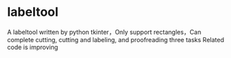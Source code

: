 # labeltool

A labeltool written by python tkinter，Only support rectangles，Can complete cutting, cutting and labeling, and proofreading three tasks
Related code is improving
